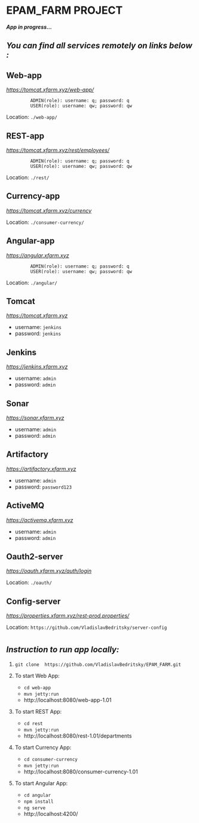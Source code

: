 # EPAM_FARM PROJECT

_**App in progress...**_


 ## _You can find all services remotely on links below :_  

## Web-app
_https://tomcat.xfarm.xyz/web-app/_
             
             ADMIN(role): username: q; password: q
             USER(role): username: qw; password: qw
   
 Location: `./web-app/`

## REST-app
_https://tomcat.xfarm.xyz/rest/employees/_
             
             ADMIN(role): username: q; password: q
             USER(role): username: qw; password: qw
   
 Location: `./rest/`

## Currency-app
_https://tomcat.xfarm.xyz/currency_
             
 Location: `./consumer-currency/`

## Angular-app
_https://angular.xfarm.xyz_
             
             ADMIN(role): username: q; password: q
             USER(role): username: qw; password: qw
   
 Location: `./angular/`
 
 
 ## Tomcat 
 _https://tomcat.xfarm.xyz_
 * username: `jenkins`
 * password: `jenkins`

 
## Jenkins
_https://jenkins.xfarm.xyz_
* username: `admin`
* password: `admin`

## Sonar
_https://sonar.xfarm.xyz_
* username: `admin`
* password: `admin`

## Artifactory
_https://artifactory.xfarm.xyz_
* username: `admin`
* password: `password123`

## ActiveMQ
_https://activemq.xfarm.xyz_
* username: `admin`
* password: `admin`

## Oauth2-server
_https://oauth.xfarm.xyz/auth/login_
   
Location: `./oauth/`

## Config-server
_https://properties.xfarm.xyz/rest-prod.properties/_
   
Location: `https://github.com/VladislavBedritsky/server-config`


#
## _Instruction to run app locally:_
   1) `git clone  https://github.com/VladislavBedritsky/EPAM_FARM.git`
   
   2) To start Web App:
      * `cd web-app`
      * `mvn jetty:run`
      * http://localhost:8080/web-app-1.01
   
   3) To start REST App:
      * `cd rest`
      * `mvn jetty:run`
      * http://localhost:8080/rest-1.01/departments   
   
   4) To start Currency App:
      * `cd consumer-currency`
      * `mvn jetty:run`
      * http://localhost:8080/consumer-currency-1.01
   
   5) To start Angular App:
      * `cd angular`
      * `npm install`
      * `ng serve` 
      *  http://localhost:4200/  
 